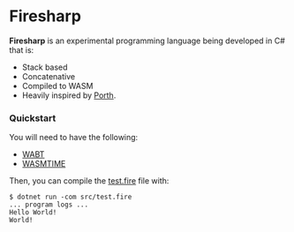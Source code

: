 # Firesharp

__Firesharp__ is an experimental programming language being developed in C# that is:
- Stack based
- Concatenative
- Compiled to WASM
- Heavily inspired by [Porth](https://gitlab.com/tsoding/porth).

### Quickstart

You will need to have the following:
- [WABT](https://github.com/WebAssembly/wabt)
- [WASMTIME](https://wasmtime.dev/)

Then, you can compile the [test.fire](./src/test.fire) file with:

```console
$ dotnet run -com src/test.fire
... program logs ...
Hello World!
World!
```
